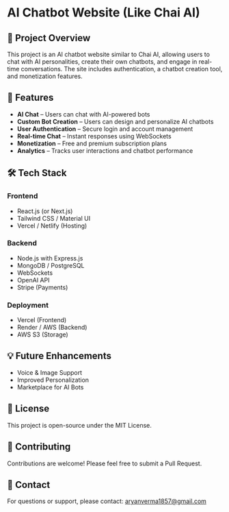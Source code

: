 # AI Chatbot Website (Like Chai AI)

## 📌 Project Overview
This project is an AI chatbot website similar to Chai AI, allowing users to chat with AI personalities, create their own chatbots, and engage in real-time conversations. The site includes authentication, a chatbot creation tool, and monetization features.

## 🚀 Features
- **AI Chat** – Users can chat with AI-powered bots
- **Custom Bot Creation** – Users can design and personalize AI chatbots
- **User Authentication** – Secure login and account management
- **Real-time Chat** – Instant responses using WebSockets
- **Monetization** – Free and premium subscription plans
- **Analytics** – Tracks user interactions and chatbot performance

## 🛠 Tech Stack
### Frontend
- React.js (or Next.js)
- Tailwind CSS / Material UI 
- Vercel / Netlify (Hosting)

### Backend
- Node.js with Express.js
- MongoDB / PostgreSQL
- WebSockets
- OpenAI API
- Stripe (Payments)

### Deployment
- Vercel (Frontend)
- Render / AWS (Backend)
- AWS S3 (Storage)


## 💡 Future Enhancements
- Voice & Image Support
- Improved Personalization
- Marketplace for AI Bots

## 📜 License
This project is open-source under the MIT License.

## 🙌 Contributing
Contributions are welcome! Please feel free to submit a Pull Request.

## 📧 Contact
For questions or support, please contact: aryanverma1857@gmail.com